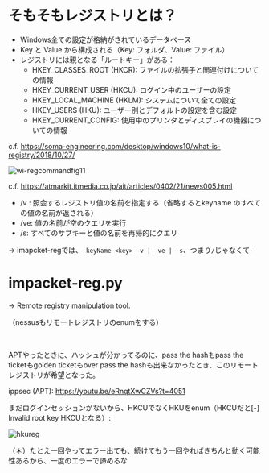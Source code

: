 # そもそもレジストリとは？

- Windows全ての設定が格納がされているデータベース
- Key と Value から構成される（Key: フォルダ、Value: ファイル）
- レジストリには親となる「ルートキー」がある：
  - HKEY_CLASSES_ROOT (HKCR): ファイルの拡張子と関連付けについての情報
  - HKEY_CURRENT_USER (HKCU): ログイン中のユーザーの設定
  - HKEY_LOCAL_MACHINE (HKLM): システムについて全ての設定
  - HKEY_USERS (HKU): ユーザー別とデフォルトの設定を含む設定
  - HKEY_CURRENT_CONFIG: 使用中のプリンタとディスプレイの機器についての情報

c.f. https://soma-engineering.com/desktop/windows10/what-is-registry/2018/10/27/

![wi-regcommandfig11](https://user-images.githubusercontent.com/85237728/159463179-4d183811-d171-4353-bf37-4b0fc156ebb1.png)

c.f. https://atmarkit.itmedia.co.jp/ait/articles/0402/21/news005.html

- /v <Valuename>: 照会するレジストリ値の名前を指定する（省略するとkeyname のすべての値の名前が返される）
- /ve: 値の名前が空のクエリを実行
- /s: すべてのサブキーと値の名前を再帰的にクエリ
  
-> imapcket-regでは、`-keyName <key> -v | -ve | -s`、つまり`/`じゃなくて`-`
  
# impacket-reg.py

-> Remote registry manipulation tool.

（nessusもリモートレジストリのenumをする）

<br>

APTやったときに、ハッシュが分かってるのに、pass the hashもpass the ticketもgolden ticketもover pass the hashも出来なかったとき、このリモート
レジストリが希望となった。

ippsec (APT): https://youtu.be/eRnqtXwCZVs?t=4051

まだログインセッションがないから、HKCUでなくHKUをenum（HKCUだと[-] Invalid root key HKCUとなる）:

![hkureg](https://user-images.githubusercontent.com/85237728/159431871-09c8ad6b-70c7-4c84-bd01-b2dacfa12a5b.png)

（＊）たとえ一回やってエラー出ても、続けてもう一回やればきちんと動く可能性あるから、一度のエラーで諦めるな
